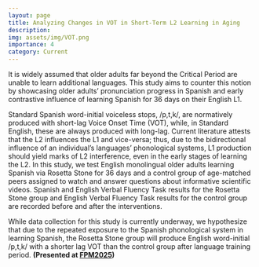 ```yaml
---
layout: page
title: Analyzing Changes in VOT in Short-Term L2 Learning in Aging
description:
img: assets/img/VOT.png
importance: 4
category: Current
---
```

It is widely assumed that older adults far beyond the Critical Period are unable to learn additional languages. This study aims to counter this notion by showcasing older adults’ pronunciation progress in Spanish and early contrastive influence of learning Spanish for 36 days on their English L1. 

Standard Spanish word-initial voiceless stops, /p,t,k/, are normatively produced with short-lag Voice Onset Time (VOT), while, in Standard English, these are always produced with long-lag. Current literature attests that the L2 influences the L1 and vice-versa; thus, due to the bidirectional influence of an individual’s languages’ phonological systems, L1 production should yield marks of L2 interference, even in the early stages of learning the L2. In this study, we test English monolingual older adults learning Spanish via Rosetta Stone for 36 days and a control group of age-matched peers assigned to watch and answer questions about informative scientific videos. Spanish and English Verbal Fluency Task results for the Rosetta Stone group and English Verbal Fluency Task results for the control group are recorded before and after the interventions.

While data collection for this study is currently underway, we hypothesize that due to the repeated exposure to the Spanish phonological system in learning Spanish, the Rosetta Stone group will produce English word-initial /p,t,k/ with a shorter lag VOT than the control group after language training period. **(Presented at [FPM2025](https://mll.fsu.edu/event/florida-psycholinguistics-meeting-2025))**
